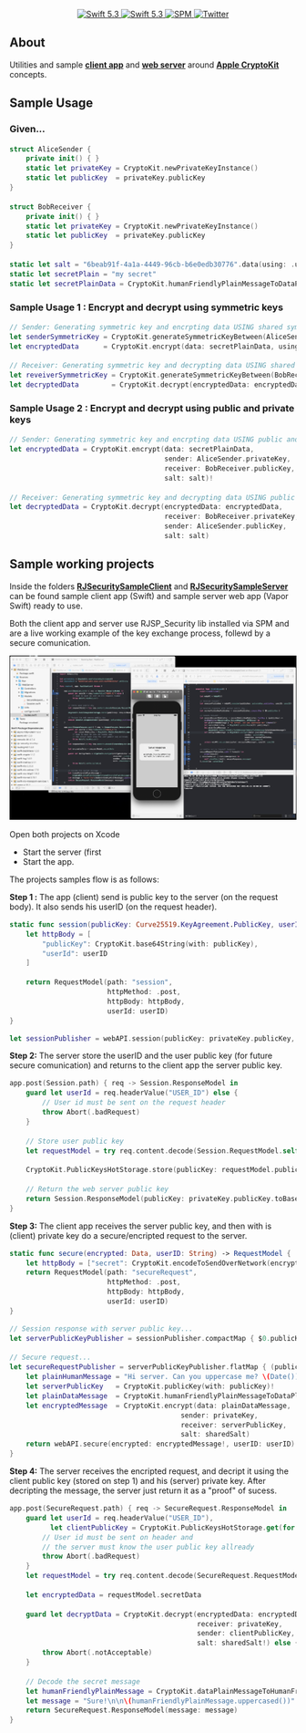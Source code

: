 <p align="center">
   <a href="https://developer.apple.com/swift/">
      <img src="https://img.shields.io/badge/Swift-5.3-orange.svg?style=flat" alt="Swift 5.3">
   </a>
    <a href="https://developer.apple.com/swift/">
      <img src="https://img.shields.io/badge/Xcode-12.0.1-blue.svg" alt="Swift 5.3">
   </a>
   <a href="https://github.com/apple/swift-package-manager">
      <img src="https://img.shields.io/badge/Swift%20Package%20Manager-compatible-brightgreen.svg" alt="SPM">
   </a>
   <a href="https://twitter.com/ricardo_psantos/">
      <img src="https://img.shields.io/badge/Twitter-@ricardo_psantos-blue.svg?style=flat" alt="Twitter">
   </a>
</p>

## About

Utilities and sample [__client app__](https://github.com/ricardopsantos/RJSP_Security/tree/master/_RJSecuritySampleClient) and [__web server__](https://github.com/ricardopsantos/RJSP_Security/tree/master/_RJSecuritySampleServer) around [__Apple CryptoKit__](https://developer.apple.com/documentation/cryptokit) concepts.

## Sample Usage

### Given...

```swift 
struct AliceSender {
    private init() { }
    static let privateKey = CryptoKit.newPrivateKeyInstance()
    static let publicKey  = privateKey.publicKey
}
 
struct BobReceiver {
    private init() { }
    static let privateKey = CryptoKit.newPrivateKeyInstance()
    static let publicKey  = privateKey.publicKey
}

static let salt = "6beab91f-4a1a-4449-96cb-b6e0edb30776".data(using: .utf8)!
static let secretPlain = "my secret"
static let secretPlainData = CryptoKit.humanFriendlyPlainMessageToDataPlainMessage(secretPlain)!
```

### Sample Usage 1 : Encrypt and decrypt using symmetric keys

```swift
// Sender: Generating symmetric key and encrpting data USING shared symmetric key
let senderSymmetricKey = CryptoKit.generateSymmetricKeyBetween(AliceSender.privateKey, and: BobReceiver.publicKey, salt: salt)!
let encryptedData      = CryptoKit.encrypt(data: secretPlainData, using: senderSymmetricKey)!

// Receiver: Generating symmetric key and decrypting data USING shared symmetric key
let reveiverSymmetricKey = CryptoKit.generateSymmetricKeyBetween(BobReceiver.privateKey, and: AliceSender.publicKey, salt: salt)!
let decryptedData        = CryptoKit.decrypt(encryptedData: encryptedData, using: reveiverSymmetricKey)

```

### Sample Usage 2 : Encrypt and decrypt using public and private keys


```swift
// Sender: Generating symmetric key and encrpting data USING public and private keys
let encryptedData = CryptoKit.encrypt(data: secretPlainData,
                                      sender: AliceSender.privateKey,
                                      receiver: BobReceiver.publicKey,
                                      salt: salt)!

// Receiver: Generating symmetric key and decrypting data USING public and private keys
let decryptedData = CryptoKit.decrypt(encryptedData: encryptedData,
                                      receiver: BobReceiver.privateKey,
                                      sender: AliceSender.publicKey,
                                      salt: salt)
```

## Sample working projects

Inside the folders [__RJSecuritySampleClient__]((https://github.com/ricardopsantos/RJSP_Security/tree/master/_RJSecuritySampleClient)) and [__RJSecuritySampleServer__](https://github.com/ricardopsantos/RJSP_Security/tree/master/_RJSecuritySampleServer) can be found sample client app (Swift) and sample server web app (Vapor Swift) ready to use. 

Both the client app and server use RJSP_Security lib installed via SPM and are a live working example of the key exchange process, follewd by a secure comunication.

![alt text](_Documents/image1.png)

Open both projects on Xcode

* Start the server (first
* Start the app.

The projects samples flow is as follows:

__Step 1 :__ The app (client) send is public key to the server (on the request body). It also sends his userID (on the request header). 

```swift
static func session(publicKey: Curve25519.KeyAgreement.PublicKey, userID: String) -> RequestModel {
    let httpBody = [
        "publicKey": CryptoKit.base64String(with: publicKey),
        "userId": userID
    ]
    
    return RequestModel(path: "session",
                        httpMethod: .post,
                        httpBody: httpBody,
                        userId: userID)
}
```

```swift
let sessionPublisher = webAPI.session(publicKey: privateKey.publicKey, userID: userID)
```

__Step 2:__ The server store the userID and the user public key (for future secure comunication) and returns to the client app the server public key.

```swift
app.post(Session.path) { req -> Session.ResponseModel in
    guard let userId = req.headerValue("USER_ID") else {
        // User id must be sent on the request header
        throw Abort(.badRequest)
    }
    
    // Store user public key
    let requestModel = try req.content.decode(Session.RequestModel.self)
    
    CryptoKit.PublicKeysHotStorage.store(publicKey: requestModel.publicKey, for: userId)

    // Return the web server public key
    return Session.ResponseModel(publicKey: privateKey.publicKey.toBase64String)
}
```
    
__Step 3:__ The client app receives the server public key, and then with is (client) private key do a secure/encripted request to the server.

```swift
static func secure(encrypted: Data, userID: String) -> RequestModel {
    let httpBody = ["secret": CryptoKit.encodeToSendOverNetwork(encrypted: encrypted)]
    return RequestModel(path: "secureRequest",
                        httpMethod: .post,
                        httpBody: httpBody,
                        userId: userID)
}
```

```swift
// Session response with server public key...
let serverPublicKeyPublisher = sessionPublisher.compactMap { $0.publicKey }
    
// Secure request...
let secureRequestPublisher = serverPublicKeyPublisher.flatMap { (publicKey) -> AnyPublisher<ResponseDto.SecureRequest, APIError> in
    let plainHumanMessage = "Hi server. Can you uppercase me? \(Date())"
    let serverPublicKey   = CryptoKit.publicKey(with: publicKey)!
    let plainDataMessage  = CryptoKit.humanFriendlyPlainMessageToDataPlainMessage(plainHumanMessage)!
    let encryptedMessage  = CryptoKit.encrypt(data: plainDataMessage,
                                          sender: privateKey,
                                          receiver: serverPublicKey,
                                          salt: sharedSalt)
    return webAPI.secure(encrypted: encryptedMessage!, userID: userID)
}
```

__Step 4:__ The server receives the encripted request, and decript it using the client public key (stored on step 1) and his (server) private key. After decripting the message, the server just return it as a "proof" of sucess.

```swift
app.post(SecureRequest.path) { req -> SecureRequest.ResponseModel in
    guard let userId = req.headerValue("USER_ID"),
          let clientPublicKey = CryptoKit.PublicKeysHotStorage.get(for: userId) else {
        // User id must be sent on header and
        // the server must know the user public key allready
        throw Abort(.badRequest)
    }
    let requestModel = try req.content.decode(SecureRequest.RequestModel.self)
    
    let encryptedData = requestModel.secretData
    
    guard let decryptData = CryptoKit.decrypt(encryptedData: encryptedData!,
                                              receiver: privateKey,
                                              sender: clientPublicKey,
                                              salt: sharedSalt!) else {
        throw Abort(.notAcceptable)
    }
    
    // Decode the secret message
    let humanFriendlyPlainMessage = CryptoKit.dataPlainMessageToHumanFriendlyPlainMessage(decryptData)!
    let message = "Sure!\n\n\(humanFriendlyPlainMessage.uppercased())"
    return SecureRequest.ResponseModel(message: message)
}
```
